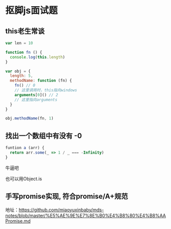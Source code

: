 # 抠脚js面试题

## this老生常谈

```js
var len = 10

function fn () {
  console.log(this.length)
}

var obj = {
  length: 5,
  methodName: function (fn) {
    fn() // 0
    // 这里调用时，this指向windows
    arguments[0]() // 2
    // 这里指向arguments
  }
}

obj.methodName(fn, 1)

```

## 找出一个数组中有没有 -0

```js
funtion a (arr) {
  return arr.some(_ => 1 / _ === -Infinity)
}

```

牛逼吧

也可以用Object.is

## 手写promise实现, 符合promise/A+规范
  地址：https://github.com/miaoyuxinbaby/mds-notes/blob/master/%E5%AE%9E%E7%8E%B0%E4%B8%80%E4%B8%AAPromise.md